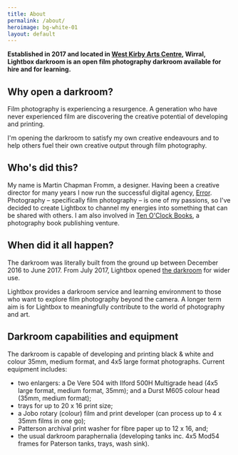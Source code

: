```yaml
---
title: About
permalink: /about/
heroimage: bg-white-01
layout: default
---
```


**Established in 2017 and located in [West Kirby Arts Centre](https://goo.gl/maps/vzU4Jmw8bYu), Wirral, Lightbox darkroom is an open film photography darkroom available for hire and for learning.**

## Why open a darkroom?
Film photography is experiencing a resurgence. A generation who have never experienced film are discovering the creative potential of developing and printing.

I\'m opening the darkroom to satisfy my own creative endeavours and to help others fuel their own creative output through film photography.

## Who\'s did this?
My name is Martin Chapman Fromm, a designer. Having been a creative director for many years I now run the successful digital agency, [Error](http://www.error.agency). Photography – specifically film photography – is one of my passions, so I've decided to create Lightbox to channel my energies into something that can be shared with others. I am also involved in [Ten O'Clock Books](https://www.tenoclockbooks.com), a photography book publishing venture.

## When did it all happen?
The darkroom was literally built from the ground up between December 2016 to June 2017. From July 2017, Lightbox opened [the darkroom](/darkroom-hire) for wider use.

Lightbox provides a darkroom service and learning environment to those who want to explore film photography beyond the camera. A longer term aim is for Lightbox to meaningfully contribute to the world of photography and art.

## Darkroom capabilities and equipment
The darkroom is capable of developing and printing black & white and colour 35mm, medium format, and 4x5 large format photographs. Current equipment includes:

* two enlargers: a De Vere 504 with Ilford 500H Multigrade head (4x5 large format, medium format,  35mm); and a Durst M605 colour head (35mm, medium format);
* trays for up to 20 x 16 print size;
* a Jobo rotary (colour) film and print developer (can process up to 4 x 35mm films in one go);
* Patterson archival print washer for fibre paper up to 12 x 16, and;
* the usual darkroom paraphernalia (developing tanks inc. 4x5 Mod54 frames for Paterson tanks, trays, wash sink).
